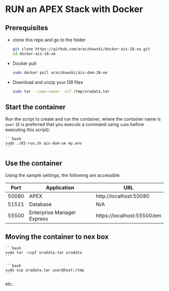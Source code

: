 # RUN an APEX Stack with Docker


## Prerequisites

* clone this repo and go to the folder

    ```bash
    git clone https://github.com/araczkowski/docker-ais-18-xe.git
    cd docker-ais-18-xe
    ```

* Docker pull

    ```bash
    sudo docker pull araczkowski/ais-dom-18-xe
    ```

* Download and unzip your DB files

    ```bash
    sudo tar --same-owner -xvf /tmp/oradata.tar
    ```

## Start the container

Run the script to create and run the container, where the container name is `axer` (it is preferred that you execute a command using `sudo` before executing this script):

    ```bash
    sudo ./03-run.sh ais-dom-xe my.env
    ```

## Use the container
Using the sample settings, the following are accessible:

| Port | Application | URL |
|-|-|-|
| 50080 | APEX | http://localhost:50080 |
| 51521 | Database | N/A |
| 55500 | Enterprise Manager Express | https://localhost:55500/em |


## Moving the container to nex box

    ```bash
    sudo tar -cvpf oradata.tar oradata
    ```

    ```bash
    sudo scp oradata.tar user@host:/tmp
    ```

etc.. 

